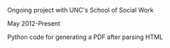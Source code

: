 Ongoing project with UNC's School of Social Work

May 2012-Present

Python code for generating a PDF after parsing HTML
